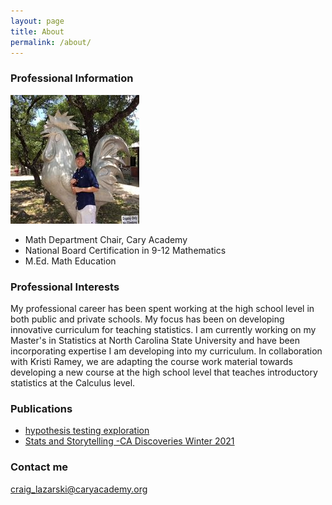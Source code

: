 ```yaml
---
layout: page
title: About
permalink: /about/
---
```


### Professional Information
<img title="" alt="Alt text" src="https://github.com/clazarski/clazarski.github.io/blob/master/craigchicken.jpg">

* Math Department Chair, Cary Academy
* National Board Certification in 9-12 Mathematics
* M.Ed. Math Education 

### Professional Interests
My professional career has been spent working at the high school level in both public and private schools. My focus has been on developing innovative curriculum for teaching statistics. I am currently working on my Master's in Statistics at North Carolina State University and have been incorporating expertise I am developing into my curriculum. In collaboration with Kristi Ramey, we are adapting the course work material towards developing a new course at the high school level that teaches introductory statistics at the Calculus level. 


### Publications
* [hypothesis testing exploration](https://www.statisticsteacher.org/2021/04/12/hypothesis-testing-exploration/)
* [Stats and Storytelling -CA Discoveries Winter 2021](https://www.caryacademy.org/ca-experience/publications/)


### Contact me

[craig_lazarski@caryacademy.org](mailto:craig_lazarski@caryacademy.org)
